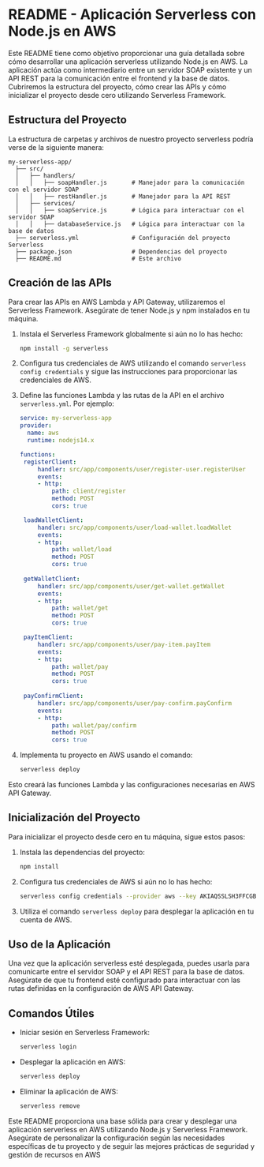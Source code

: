 # README - Aplicación Serverless con Node.js en AWS

Este README tiene como objetivo proporcionar una guía detallada sobre cómo desarrollar una aplicación serverless utilizando Node.js en AWS. La aplicación actúa como intermediario entre un servidor SOAP existente y un API REST para la comunicación entre el frontend y la base de datos. Cubriremos la estructura del proyecto, cómo crear las APIs y cómo inicializar el proyecto desde cero utilizando Serverless Framework.

## Estructura del Proyecto

La estructura de carpetas y archivos de nuestro proyecto serverless podría verse de la siguiente manera:

```
my-serverless-app/
  ├── src/
  │   ├── handlers/
  │   │   ├── soapHandler.js       # Manejador para la comunicación con el servidor SOAP
  │   │   ├── restHandler.js       # Manejador para la API REST
  │   ├── services/
  │   │   ├── soapService.js       # Lógica para interactuar con el servidor SOAP
  │   │   ├── databaseService.js   # Lógica para interactuar con la base de datos
  ├── serverless.yml               # Configuración del proyecto Serverless
  ├── package.json                 # Dependencias del proyecto
  ├── README.md                    # Este archivo
```

## Creación de las APIs

Para crear las APIs en AWS Lambda y API Gateway, utilizaremos el Serverless Framework. Asegúrate de tener Node.js y npm instalados en tu máquina.

1. Instala el Serverless Framework globalmente si aún no lo has hecho:

   ```bash
   npm install -g serverless
   ```

2. Configura tus credenciales de AWS utilizando el comando `serverless config credentials` y sigue las instrucciones para proporcionar las credenciales de AWS.

3. Define las funciones Lambda y las rutas de la API en el archivo `serverless.yml`. Por ejemplo:

   ```yaml
   service: my-serverless-app
   provider:
     name: aws
     runtime: nodejs14.x

   functions:
    registerClient:
        handler: src/app/components/user/register-user.registerUser
        events:
        - http:
            path: client/register
            method: POST
            cors: true

    loadWalletClient:
        handler: src/app/components/user/load-wallet.loadWallet
        events:
        - http:
            path: wallet/load
            method: POST
            cors: true
    
    getWalletClient:
        handler: src/app/components/user/get-wallet.getWallet
        events:
        - http:
            path: wallet/get
            method: POST
            cors: true

    payItemClient:
        handler: src/app/components/user/pay-item.payItem
        events:
        - http:
            path: wallet/pay
            method: POST
            cors: true
    
    payConfirmClient:
        handler: src/app/components/user/pay-confirm.payConfirm
        events:
        - http:
            path: wallet/pay/confirm
            method: POST
            cors: true
   ```

4. Implementa tu proyecto en AWS usando el comando:

   ```bash
   serverless deploy
   ```

Esto creará las funciones Lambda y las configuraciones necesarias en AWS API Gateway.

## Inicialización del Proyecto

Para inicializar el proyecto desde cero en tu máquina, sigue estos pasos:


1. Instala las dependencias del proyecto:

   ```bash
   npm install
   ```

2. Configura tus credenciales de AWS si aún no lo has hecho:

   ```bash
   serverless config credentials --provider aws --key AKIAQSSLSH3FFCGBNIHN --secret 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
   ```

4. Utiliza el comando `serverless deploy` para desplegar la aplicación en tu cuenta de AWS.

## Uso de la Aplicación

Una vez que la aplicación serverless esté desplegada, puedes usarla para comunicarte entre el servidor SOAP y el API REST para la base de datos. Asegúrate de que tu frontend esté configurado para interactuar con las rutas definidas en la configuración de AWS API Gateway.

## Comandos Útiles

- Iniciar sesión en Serverless Framework:

  ```bash
  serverless login
  ```

- Desplegar la aplicación en AWS:

  ```bash
  serverless deploy
  ```

- Eliminar la aplicación de AWS:

  ```bash
  serverless remove
  ```

Este README proporciona una base sólida para crear y desplegar una aplicación serverless en AWS utilizando Node.js y Serverless Framework. Asegúrate de personalizar la configuración según las necesidades específicas de tu proyecto y de seguir las mejores prácticas de seguridad y gestión de recursos en AWS